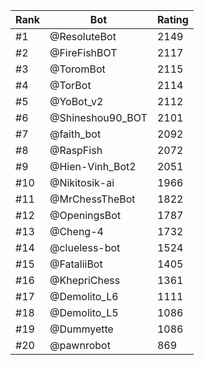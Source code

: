 Rank|Bot|Rating
---|---|---
#1|@ResoluteBot|2149
#2|@FireFishBOT|2117
#3|@ToromBot|2115
#4|@TorBot|2114
#5|@YoBot_v2|2112
#6|@Shineshou90_BOT|2101
#7|@faith_bot|2092
#8|@RaspFish|2072
#9|@Hien-Vinh_Bot2|2051
#10|@Nikitosik-ai|1966
#11|@MrChessTheBot|1822
#12|@OpeningsBot|1787
#13|@Cheng-4|1732
#14|@clueless-bot|1524
#15|@FataliiBot|1405
#16|@KhepriChess|1361
#17|@Demolito_L6|1111
#18|@Demolito_L5|1086
#19|@Dummyette|1086
#20|@pawnrobot|869
